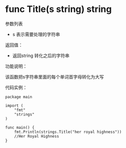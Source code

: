 # func Title(s string) string

参数列表

- s 表示需要处理的字符串

返回值：

- 返回string 转化之后的字符串

功能说明：

该函数把s字符串里面的每个单词首字母转化为大写

代码实例：

	package main
	
	import (
		"fmt"
		"strings"
	)
	
	func main() {
		fmt.Println(strings.Title("her royal highness"))
		//Her Royal Highness
	}


